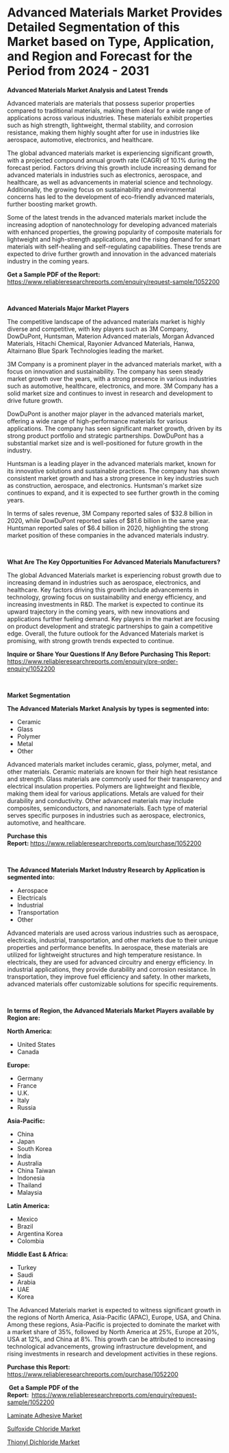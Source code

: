 <p><h1>Advanced Materials Market Provides Detailed Segmentation of this Market based on Type, Application, and Region and Forecast for the Period from 2024 - 2031</h1></p><p><strong>Advanced Materials Market Analysis and Latest Trends</strong></p>
<p><p>Advanced materials are materials that possess superior properties compared to traditional materials, making them ideal for a wide range of applications across various industries. These materials exhibit properties such as high strength, lightweight, thermal stability, and corrosion resistance, making them highly sought after for use in industries like aerospace, automotive, electronics, and healthcare.</p><p>The global advanced materials market is experiencing significant growth, with a projected compound annual growth rate (CAGR) of 10.1% during the forecast period. Factors driving this growth include increasing demand for advanced materials in industries such as electronics, aerospace, and healthcare, as well as advancements in material science and technology. Additionally, the growing focus on sustainability and environmental concerns has led to the development of eco-friendly advanced materials, further boosting market growth.</p><p>Some of the latest trends in the advanced materials market include the increasing adoption of nanotechnology for developing advanced materials with enhanced properties, the growing popularity of composite materials for lightweight and high-strength applications, and the rising demand for smart materials with self-healing and self-regulating capabilities. These trends are expected to drive further growth and innovation in the advanced materials industry in the coming years.</p></p>
<p><strong>Get a Sample PDF of the Report:&nbsp;</strong> <a href="https://www.reliableresearchreports.com/enquiry/request-sample/1052200">https://www.reliableresearchreports.com/enquiry/request-sample/1052200</a></p>
<p>&nbsp;</p>
<p><strong>Advanced Materials Major Market Players</strong></p>
<p><p>The competitive landscape of the advanced materials market is highly diverse and competitive, with key players such as 3M Company, DowDuPont, Huntsman, Materion Advanced materials, Morgan Advanced Materials, Hitachi Chemical, Rayonier Advanced Materials, Hanwa, Altairnano Blue Spark Technologies leading the market.</p><p>3M Company is a prominent player in the advanced materials market, with a focus on innovation and sustainability. The company has seen steady market growth over the years, with a strong presence in various industries such as automotive, healthcare, electronics, and more. 3M Company has a solid market size and continues to invest in research and development to drive future growth.</p><p>DowDuPont is another major player in the advanced materials market, offering a wide range of high-performance materials for various applications. The company has seen significant market growth, driven by its strong product portfolio and strategic partnerships. DowDuPont has a substantial market size and is well-positioned for future growth in the industry.</p><p>Huntsman is a leading player in the advanced materials market, known for its innovative solutions and sustainable practices. The company has shown consistent market growth and has a strong presence in key industries such as construction, aerospace, and electronics. Huntsman's market size continues to expand, and it is expected to see further growth in the coming years.</p><p>In terms of sales revenue, 3M Company reported sales of $32.8 billion in 2020, while DowDuPont reported sales of $81.6 billion in the same year. Huntsman reported sales of $6.4 billion in 2020, highlighting the strong market position of these companies in the advanced materials industry.</p></p>
<p>&nbsp;</p>
<p><strong>What Are The Key Opportunities For Advanced Materials Manufacturers?</strong></p>
<p><p>The global Advanced Materials market is experiencing robust growth due to increasing demand in industries such as aerospace, electronics, and healthcare. Key factors driving this growth include advancements in technology, growing focus on sustainability and energy efficiency, and increasing investments in R&D. The market is expected to continue its upward trajectory in the coming years, with new innovations and applications further fueling demand. Key players in the market are focusing on product development and strategic partnerships to gain a competitive edge. Overall, the future outlook for the Advanced Materials market is promising, with strong growth trends expected to continue.</p></p>
<p><strong>Inquire or Share Your Questions If Any Before Purchasing This Report:</strong> <a href="https://www.reliableresearchreports.com/enquiry/pre-order-enquiry/1052200">https://www.reliableresearchreports.com/enquiry/pre-order-enquiry/1052200</a></p>
<p>&nbsp;</p>
<p><strong>Market Segmentation</strong></p>
<p><strong>The Advanced Materials Market Analysis by types is segmented into:</strong></p>
<p><ul><li>Ceramic</li><li>Glass</li><li>Polymer</li><li>Metal</li><li>Other</li></ul></p>
<p><p>Advanced materials market includes ceramic, glass, polymer, metal, and other materials. Ceramic materials are known for their high heat resistance and strength. Glass materials are commonly used for their transparency and electrical insulation properties. Polymers are lightweight and flexible, making them ideal for various applications. Metals are valued for their durability and conductivity. Other advanced materials may include composites, semiconductors, and nanomaterials. Each type of material serves specific purposes in industries such as aerospace, electronics, automotive, and healthcare.</p></p>
<p><strong>Purchase this Report:&nbsp;</strong><a href="https://www.reliableresearchreports.com/purchase/1052200">https://www.reliableresearchreports.com/purchase/1052200</a></p>
<p>&nbsp;</p>
<p><strong>The Advanced Materials Market Industry Research by Application is segmented into:</strong></p>
<p><ul><li>Aerospace</li><li>Electricals</li><li>Industrial</li><li>Transportation</li><li>Other</li></ul></p>
<p><p>Advanced materials are used across various industries such as aerospace, electricals, industrial, transportation, and other markets due to their unique properties and performance benefits. In aerospace, these materials are utilized for lightweight structures and high temperature resistance. In electricals, they are used for advanced circuitry and energy efficiency. In industrial applications, they provide durability and corrosion resistance. In transportation, they improve fuel efficiency and safety. In other markets, advanced materials offer customizable solutions for specific requirements.</p></p>
<p>&nbsp;</p>
<p><strong>In terms of Region, the Advanced Materials Market Players available by Region are:</strong></p>
<p>
    <p> <strong> North America: </strong>
        <ul>
            <li>United States</li>
            <li>Canada</li>
        </ul>
        </p> 
    <p> <strong> Europe: </strong>
        <ul>
            <li>Germany</li>
            <li>France</li>
            <li>U.K.</li>
            <li>Italy</li>
            <li>Russia</li>
        </ul>
        </p> 
    <p> <strong> Asia-Pacific: </strong>
        <ul>
            <li>China</li>
            <li>Japan</li>
            <li>South Korea</li>
            <li>India</li>
            <li>Australia</li>
            <li>China Taiwan</li>
            <li>Indonesia</li>
            <li>Thailand</li>
            <li>Malaysia</li>
        </ul>
        </p> 
    <p> <strong> Latin America: </strong>
        <ul>
            <li>Mexico</li>
            <li>Brazil</li>
            <li>Argentina Korea</li>
            <li>Colombia</li>
        </ul>
        </p> 
    <p> <strong> Middle East & Africa: </strong>
        <ul>
            <li>Turkey</li>
            <li>Saudi</li>
            <li>Arabia</li>
            <li>UAE</li>
            <li>Korea</li>
        </ul>
    </p>
    </p>
<p><p>The Advanced Materials market is expected to witness significant growth in the regions of North America, Asia-Pacific (APAC), Europe, USA, and China. Among these regions, Asia-Pacific is projected to dominate the market with a market share of 35%, followed by North America at 25%, Europe at 20%, USA at 12%, and China at 8%. This growth can be attributed to increasing technological advancements, growing infrastructure development, and rising investments in research and development activities in these regions.</p></p>
<p><strong>Purchase this Report: </strong><a href="https://www.reliableresearchreports.com/purchase/1052200">https://www.reliableresearchreports.com/purchase/1052200</a></p>
<p>&nbsp;<strong>Get a Sample PDF of the Report:&nbsp;&nbsp;</strong><a href="https://www.reliableresearchreports.com/enquiry/request-sample/1052200">https://www.reliableresearchreports.com/enquiry/request-sample/1052200</a></p>
<p><strong></strong></p>
<p><p><a href="https://github.com/redneck06/Market-Research-Report-List-2/blob/main/laminate-adhesive-market.md">Laminate Adhesive Market</a></p><p><a href="https://github.com/mauripalmi/Market-Research-Report-List-2/blob/main/sulfoxide-chloride-market.md">Sulfoxide Chloride Market</a></p><p><a href="https://github.com/nicoletavirag/Market-Research-Report-List-2/blob/main/thionyl-dichloride-market.md">Thionyl Dichloride Market</a></p></p>